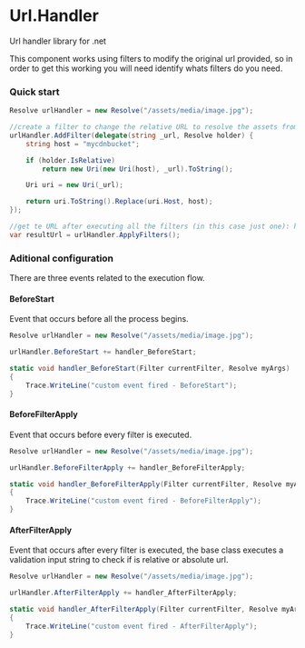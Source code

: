 Url.Handler
===========

Url handler library for .net

This component works using filters to modify the original url provided, so in order to get this working you will need
identify whats filters do you need.

### Quick start
```csharp
Resolve urlHandler = new Resolve("/assets/media/image.jpg");

//create a filter to change the relative URL to resolve the assets from a CDN
urlHandler.AddFilter(delegate(string _url, Resolve holder) {
    string host = "mycdnbucket";

    if (holder.IsRelative)
        return new Uri(new Uri(host), _url).ToString();

    Uri uri = new Uri(_url);

    return uri.ToString().Replace(uri.Host, host);
});

//get te URL after executing all the filters (in this case just one): http://mycdnbucket/assets/media/image.jpg
var resultUrl = urlHandler.ApplyFilters();
```
### Aditional configuration
There are three events related to the execution flow.

#### BeforeStart
Event that occurs before all the process begins.
```csharp
Resolve urlHandler = new Resolve("/assets/media/image.jpg");

urlHandler.BeforeStart += handler_BeforeStart;

static void handler_BeforeStart(Filter currentFilter, Resolve myArgs)
{
    Trace.WriteLine("custom event fired - BeforeStart");
}
```
#### BeforeFilterApply
Event that occurs before every filter is executed.
```csharp
Resolve urlHandler = new Resolve("/assets/media/image.jpg");

urlHandler.BeforeFilterApply += handler_BeforeFilterApply;

static void handler_BeforeFilterApply(Filter currentFilter, Resolve myArgs)
{
    Trace.WriteLine("custom event fired - BeforeFilterApply");
}
```
#### AfterFilterApply
Event that occurs after every filter is executed, the base class executes a validation input string to check if is relative or absolute url.
```csharp
Resolve urlHandler = new Resolve("/assets/media/image.jpg");

urlHandler.AfterFilterApply += handler_AfterFilterApply;

static void handler_AfterFilterApply(Filter currentFilter, Resolve myArgs)
{
    Trace.WriteLine("custom event fired - AfterFilterApply");
}
```

